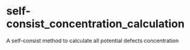 # self-consist_concentration_calculation
A self-consist method to calculate all potential defects concentration
